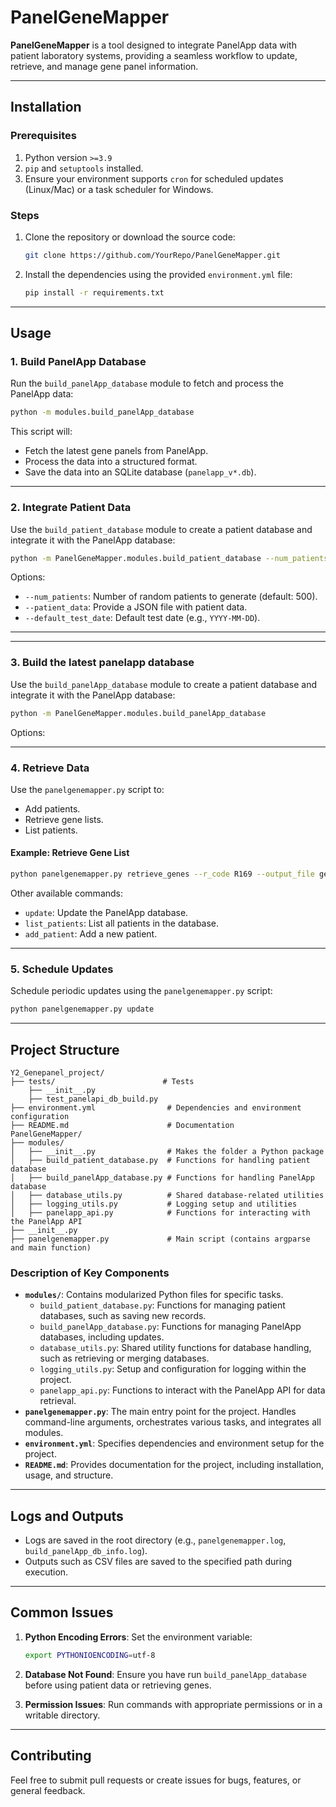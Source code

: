
# PanelGeneMapper

**PanelGeneMapper** is a tool designed to integrate PanelApp data with patient laboratory systems, providing a seamless workflow to update, retrieve, and manage gene panel information.

---

## Installation

### Prerequisites
1. Python version `>=3.9`
2. `pip` and `setuptools` installed.
3. Ensure your environment supports `cron` for scheduled updates (Linux/Mac) or a task scheduler for Windows.

### Steps
1. Clone the repository or download the source code:
   ```bash
   git clone https://github.com/YourRepo/PanelGeneMapper.git
   ```

2. Install the dependencies using the provided `environment.yml` file:
   ```bash
   pip install -r requirements.txt
   ```

---

## Usage

### 1. Build PanelApp Database
Run the `build_panelApp_database` module to fetch and process the PanelApp data:
```bash
python -m modules.build_panelApp_database
```
This script will:
- Fetch the latest gene panels from PanelApp.
- Process the data into a structured format.
- Save the data into an SQLite database (`panelapp_v*.db`).

---

### 2. Integrate Patient Data
Use the `build_patient_database` module to create a patient database and integrate it with the PanelApp database:
```bash
python -m PanelGeneMapper.modules.build_patient_database --num_patients 1000
```
Options:
- `--num_patients`: Number of random patients to generate (default: 500).
- `--patient_data`: Provide a JSON file with patient data.
- `--default_test_date`: Default test date (e.g., `YYYY-MM-DD`).

---

---

### 3. Build the latest panelapp database
Use the `build_panelApp_database` module to create a patient database and integrate it with the PanelApp database:
```bash
python -m PanelGeneMapper.modules.build_panelApp_database
```
Options:

---

### 4. Retrieve Data
Use the `panelgenemapper.py` script to:
- Add patients.
- Retrieve gene lists.
- List patients.

#### Example: Retrieve Gene List
```bash
python panelgenemapper.py retrieve_genes --r_code R169 --output_file gene_list.csv
```

Other available commands:
- `update`: Update the PanelApp database.
- `list_patients`: List all patients in the database.
- `add_patient`: Add a new patient.

---

### 5. Schedule Updates
Schedule periodic updates using the `panelgenemapper.py` script:
```bash
python panelgenemapper.py update
```

---

## Project Structure

```
Y2_Genepanel_project/
├── tests/                        # Tests
    ├── __init__.py
    ├── test_panelapi_db_build.py
├── environment.yml                # Dependencies and environment configuration
├── README.md                      # Documentation
PanelGeneMapper/
├── modules/
│   ├── __init__.py                # Makes the folder a Python package
│   ├── build_patient_database.py  # Functions for handling patient database
│   ├── build_panelApp_database.py # Functions for handling PanelApp database
│   ├── database_utils.py          # Shared database-related utilities
│   ├── logging_utils.py           # Logging setup and utilities
│   ├── panelapp_api.py            # Functions for interacting with the PanelApp API
├── __init__.py
├── panelgenemapper.py             # Main script (contains argparse and main function)

```

### Description of Key Components
- **`modules/`**: Contains modularized Python files for specific tasks.
  - `build_patient_database.py`: Functions for managing patient databases, such as saving new records.
  - `build_panelApp_database.py`: Functions for managing PanelApp databases, including updates.
  - `database_utils.py`: Shared utility functions for database handling, such as retrieving or merging databases.
  - `logging_utils.py`: Setup and configuration for logging within the project.
  - `panelapp_api.py`: Functions to interact with the PanelApp API for data retrieval.
- **`panelgenemapper.py`**: The main entry point for the project. Handles command-line arguments, orchestrates various tasks, and integrates all modules.
- **`environment.yml`**: Specifies dependencies and environment setup for the project.
- **`README.md`**: Provides documentation for the project, including installation, usage, and structure.

---

## Logs and Outputs
- Logs are saved in the root directory (e.g., `panelgenemapper.log`, `build_panelApp_db_info.log`).
- Outputs such as CSV files are saved to the specified path during execution.

---

## Common Issues

1. **Python Encoding Errors**:
   Set the environment variable:
   ```bash
   export PYTHONIOENCODING=utf-8
   ```

2. **Database Not Found**:
   Ensure you have run `build_panelApp_database` before using patient data or retrieving genes.

3. **Permission Issues**:
   Run commands with appropriate permissions or in a writable directory.

---

## Contributing
Feel free to submit pull requests or create issues for bugs, features, or general feedback.
